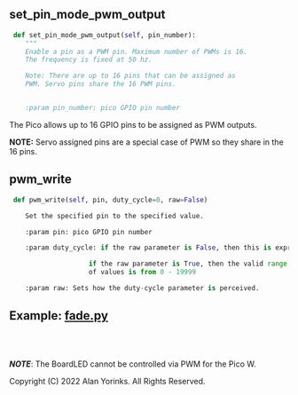 ## set_pin_mode_pwm_output

```python
 def set_pin_mode_pwm_output(self, pin_number):
    """
    Enable a pin as a PWM pin. Maximum number of PWMs is 16.
    The frequency is fixed at 50 hz.

    Note: There are up to 16 pins that can be assigned as
    PWM. Servo pins share the 16 PWM pins.


    :param pin_number: pico GPIO pin number

```
The Pico allows up to 16 GPIO pins to be assigned as PWM outputs.

**NOTE:** Servo assigned pins are a special case of PWM so they share in the 16 pins.

## pwm_write

```python
 def pwm_write(self, pin, duty_cycle=0, raw=False)

    Set the specified pin to the specified value.

    :param pin: pico GPIO pin number

    :param duty_cycle: if the raw parameter is False, then this is expressed as a percentage between 0 and 100

                    if the raw parameter is True, then the valid range
                    of values is from 0 - 19999

    :param raw: Sets how the duty-cycle parameter is perceived.
```

## Example: [fade.py](https://github.com/MrYsLab/telemetrix-rpi-pico-w/blob/master/examples/fade.py)
<br>
<br>

_**NOTE**_: The BoardLED cannot be controlled via PWM for the Pico W.

Copyright (C) 2022 Alan Yorinks. All Rights Reserved.